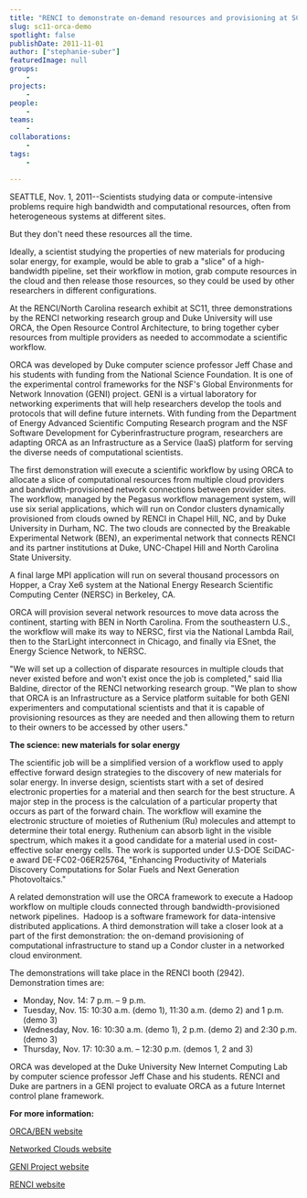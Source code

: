 ```yaml
---
title: "RENCI to demonstrate on-demand resources and provisioning at SC11"
slug: sc11-orca-demo
spotlight: false
publishDate: 2011-11-01
author: ["stephanie-suber"]
featuredImage: null
groups:
    - 
projects:
    - 
people:
    - 
teams: 
    - 
collaborations:
    - 
tags:
    - 

---
```


<!-- tags: 
["BEN","Duke University","ESnet","GENI","NERSC","NLR","ORCA","SC11"]
-->

SEATTLE, Nov. 1, 2011--Scientists studying data or compute-intensive problems require high bandwidth and computational resources, often from heterogeneous systems at different sites.

But they don't need these resources all the time.

Ideally, a scientist studying the properties of new materials for producing solar energy, for example, would be able to grab a "slice" of a high-bandwidth pipeline, set their workflow in motion, grab compute resources in the cloud and then release those resources, so they could be used by other researchers in different configurations.

At the RENCI/North Carolina research exhibit at SC11, three demonstrations by the RENCI networking research group and Duke University will use ORCA, the Open Resource Control Architecture, to bring together cyber resources from multiple providers as needed to accommodate a scientific workflow.

ORCA was developed by Duke computer science professor Jeff Chase and his students with funding from the National Science Foundation. It is one of the experimental control frameworks for the NSF's Global Environments for Network Innovation (GENI) project. GENI is a virtual laboratory for networking experiments that will help researchers develop the tools and protocols that will define future internets. With funding from the Department of Energy Advanced Scientific Computing Research program and the NSF Software Development for Cyberinfrastructure program, researchers are adapting ORCA as an Infrastructure as a Service (IaaS) platform for serving the diverse needs of computational scientists.

The first demonstration will execute a scientific workflow by using ORCA to allocate a slice of computational resources from multiple cloud providers and bandwidth-provisioned network connections between provider sites. The workflow, managed by the Pegasus workflow management system, will use six serial applications, which will run on Condor clusters dynamically provisioned from clouds owned by RENCI in Chapel Hill, NC, and by Duke University in Durham, NC. The two clouds are connected by the Breakable Experimental Network (BEN), an experimental network that connects RENCI and its partner institutions at Duke, UNC-Chapel Hill and North Carolina State University.

A final large MPI application will run on several thousand processors on Hopper, a Cray Xe6 system at the National Energy Research Scientific Computing Center (NERSC) in Berkeley, CA.

ORCA will provision several network resources to move data across the continent, starting with BEN in North Carolina. From the southeastern U.S., the workflow will make its way to NERSC, first via the National Lambda Rail, then to the StarLight interconnect in Chicago, and finally via ESnet, the Energy Science Network, to NERSC.

"We will set up a collection of disparate resources in multiple clouds that never existed before and won't exist once the job is completed," said Ilia Baldine, director of the RENCI networking research group. "We plan to show that ORCA is an Infrastructure as a Service platform suitable for both GENI experimenters and computational scientists and that it is capable of provisioning resources as they are needed and then allowing them to return to their owners to be accessed by other users."

<strong>The science: new materials for solar energy</strong>

The scientific job will be a simplified version of a workflow used to apply effective forward design strategies to the discovery of new materials for solar energy. In inverse design, scientists start with a set of desired electronic properties for a material and then search for the best structure. A major step in the process is the calculation of a particular property that occurs as part of the forward chain. The workflow will examine the electronic structure of moieties of Ruthenium (Ru) molecules and attempt to determine their total energy. Ruthenium can absorb light in the visible spectrum, which makes it a good candidate for a material used in cost-effective solar energy cells. The work is supported under U.S-DOE SciDAC-e award DE-FC02-06ER25764, "Enhancing Productivity of Materials Discovery Computations for Solar Fuels and Next Generation Photovoltaics."

A related demonstration will use the ORCA framework to execute a Hadoop workflow on multiple clouds connected through bandwidth-provisioned network pipelines.  Hadoop is a software framework for data-intensive distributed applications. A third demonstration will take a closer look at a part of the first demonstration: the on-demand provisioning of computational infrastructure to stand up a Condor cluster in a networked cloud environment.

The demonstrations will take place in the RENCI booth (2942).  Demonstration times are:
<ul>
	<li>Monday, Nov. 14: 7 p.m. – 9 p.m.</li>
	<li>Tuesday, Nov. 15: 10:30 a.m. (demo 1), 11:30 a.m. (demo 2) and 1 p.m. (demo 3)</li>
	<li>Wednesday, Nov. 16: 10:30 a.m. (demo 1), 2 p.m. (demo 2) and 2:30 p.m. (demo 3)</li>
	<li>Thursday, Nov. 17: 10:30 a.m. – 12:30 p.m. (demos 1, 2 and 3)</li>
</ul>
ORCA was developed at the Duke University New Internet Computing Lab by computer science professor Jeff Chase and his students. RENCI and Duke are partners in a GENI project to evaluate ORCA as a future Internet control plane framework.

<strong>For more information:</strong>

<a href="https://ben.renci.org/index.php?Itemid=84">ORCA/BEN website</a>

<a href="http://www.networkedclouds.net">Networked Clouds website</a>

<a href="http://www.geni.net/">GENI Project website</a>

<a href="https://www.renci.org">RENCI website</a>
